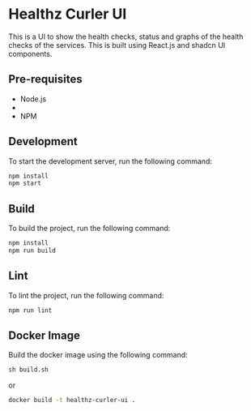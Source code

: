 # Healthz Curler UI

This is a UI to show the health checks, status and graphs of the health checks of the services.
This is built using React.js and shadcn UI components.

## Pre-requisites

- Node.js
- 
- NPM

## Development

To start the development server, run the following command:

```bash
npm install
npm start
```

## Build

To build the project, run the following command:

```bash
npm install
npm run build
```

## Lint

To lint the project, run the following command:

```bash
npm run lint
```

## Docker Image

Build the docker image using the following command:

```bash
sh build.sh
```

or

```bash
docker build -t healthz-curler-ui .
```
